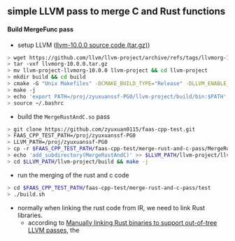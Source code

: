 ## simple LLVM pass to merge C and Rust functions

#### Build MergeFunc pass

- setup LLVM ([llvm-10.0.0 source code (tar.gz)](https://github.com/llvm/llvm-project/releases/tag/llvmorg-10.0.0))

```bash
> wget https://github.com/llvm/llvm-project/archive/refs/tags/llvmorg-10.0.0.tar.gz
> tar -vxf llvmorg-10.0.0.tar.gz
> mv llvm-project-llvmorg-10.0.0 llvm-project && cd llvm-project
> mkdir build && cd build
> cmake -G "Unix Makefiles" -DCMAKE_BUILD_TYPE="Release" -DLLVM_ENABLE_PROJECTS="clang;compiler-rt" ../llvm
> make -j
> echo 'export PATH=/proj/zyuxuanssf-PG0/llvm-project/build/bin:$PATH' >> ~/.bashrc
> source ~/.bashrc
```

- build the `MergeRustAndC.so` pass
  
```bash
> git clone https://github.com/zyuxuan0115/faas-cpp-test.git
> FAAS_CPP_TEST_PATH=/proj/zyuxuanssf-PG0
> LLVM_PATH=/proj/zyuxuanssf-PG0
> cp -r $FAAS_CPP_TEST_PATH/faas-cpp-test/merge-rust-and-c-pass/MergeRustAndC $LLVM_PATH/llvm-project/llvm/lib/Transforms/
> echo 'add_subdirectory(MergeRustAndC)' >> $LLVM_PATH/llvm-project/llvm/lib/Transforms/CMakeList.txt
> cd $LLVM_PATH/llvm-project/build && make -j
```

- run the merging of the rust and c code

```bash
> cd $FAAS_CPP_TEST_PATH/faas-cpp-test/merge-rust-and-c-pass/test
> ./build.sh
```

- normally when linking the rust code from IR, we need to link Rust libraries.
  + according to [Manually linking Rust binaries to support out-of-tree LLVM passes](https://medium.com/@squanderingtime/manually-linking-rust-binaries-to-support-out-of-tree-llvm-passes-8776b1d037a4), the 





